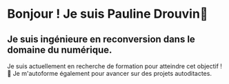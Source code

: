 #  Bonjour ! Je suis Pauline Drouvin👋
## Je suis ingénieure en reconversion dans le domaine du numérique.
 Je suis actuellement en recherche de formation pour atteindre cet objectif ! 🚀
 Je m'autoforme également pour avancer sur des projets autoditactes.


<!---
PauDrvn/PauDrvn is a ✨ special ✨ repository because its `README.md` (this file) appears on your GitHub profile.
You can click the Preview link to take a look at your changes.
--->
